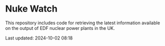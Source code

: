 # Nuke Watch

This repository includes code for retrieving the latest information available on the output of EDF nuclear power plants in the UK.

Last updated: 2024-10-02 08:18